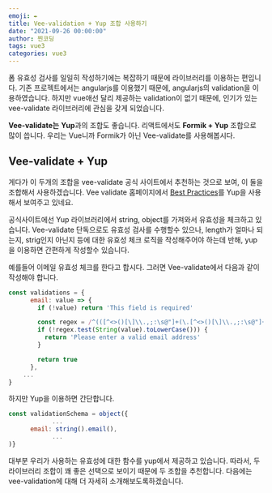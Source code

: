 ```yaml
---
emoji: ✒️
title: Vee-validation + Yup 조합 사용하기
date: "2021-09-26 00:00:00"
author: 찐코딩
tags: vue3
categories: vue3
---
```



폼 유효성 검사를 일일히 작성하기에는 복잡하기 때문에 라이브러리를 이용하는 편입니다. 기존 프로젝트에서는 angularjs를 이용했기 때문에, angularjs의 validation을 이용하였습니다. 하지만 vue애선 달리 제공하는 validation이 없기 때문에, 인기가 있는 vee-validate 라이브러리에 관심을 갖게 되었습니다.

**Vee-validate는** **Yup**과의 조합도 좋습니다. 리액트에서도 **Formik + Yup** 조합으로 많이 씁니다. 우리는 Vue니까 Formik가 아닌 Vee-validate를 사용해봅시다.

## V**ee-validate +** **Yup**

게다가 이 두개의 조합을 vee-validate 공식 사이트에서 추천하는 것으로 보여, 이 둘을 조합해서 사용하겠습니다. Vee validate 홈페이지에서 [Best Practices](https://vee-validate.logaretm.com/v4/tutorials/best-practices)를 Yup을 사용해서 보여주고 있네요.

공식사이트에선 Yup 라이브러리에서 string, object를 가져와서 유효성을 체크하고 있습니다.
Vee-validate 단독으로도 유효성 검사를 수행할수 있으나, length가 얼마나 되는지, strig인지 아닌지 등에 대한 유효성 체크 로직을 작성해주어야 하는데 반해, yup을 이용하면 간편하게 작성할수 있습니다.

예를들어 이메일 유효성 체크를 한다고 합시다. 그러면 Vee-validate에서 다음과 같이 작성해야 합니다.

```jsx
const validations = {
      email: value => {
        if (!value) return 'This field is required'

        const regex = /^(([^<>()[\]\\.,;:\s@"]+(\.[^<>()[\]\\.,;:\s@"]+)*)|(".+"))@((\[[0-9]{1,3}\.[0-9]{1,3}\.[0-9]{1,3}\.[0-9]{1,3}\])|(([a-zA-Z\-0-9]+\.)+[a-zA-Z]{2,}))$/
        if (!regex.test(String(value).toLowerCase())) {
          return 'Please enter a valid email address'
        }

        return true
      },
	...
}
```
하지만 Yup을 이용하면 간단합니다.
```jsx
const validationSchema = object({
			...
      email: string().email(),
			...
)}
```

대부분 우리가 사용하는 유효성에 대한 함수를 yup에서 제공하고 있습니다. 따라서, 두 라이브러리 조합이 꽤 좋은 선택으로 보이기 때문에 두 조합을 추천합니다. 다음에는 vee-validation에 대해 더 자세히 소개해보도록하겠습니다.
